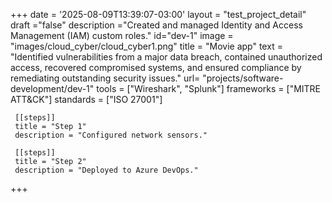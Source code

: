 +++
date = '2025-08-09T13:39:07-03:00'
layout = "test_project_detail"
draft ="false"
description ="Created and managed Identity and Access Management (IAM) custom roles."
id="dev-1"
image = "images/cloud_cyber/cloud_cyber1.png"
title = "Movie app"
text = "Identified vulnerabilities from a major data breach, contained unauthorized access, recovered compromised systems, and ensured compliance by remediating outstanding security issues."
url= "projects/software-development/dev-1"
tools = ["Wireshark", "Splunk"]
frameworks = ["MITRE ATT&CK"]
standards = ["ISO 27001"]

     [[steps]] 
     title = "Step 1"
     description = "Configured network sensors."

     [[steps]] 
     title = "Step 2"
     description = "Deployed to Azure DevOps."

+++